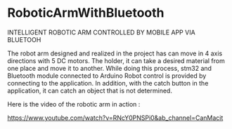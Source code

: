 # RoboticArmWithBluetooth
INTELLIGENT ROBOTIC ARM CONTROLLED BY MOBILE APP VIA BLUETOOH 

The robot arm designed and realized in the project has can move in 4 axis directions with 5 DC motors. The holder, it can take a desired material from one place and move it to another. While doing this process, stm32 and Bluetooth module connected to Arduino Robot control is provided by connecting to the application. In addition, with the catch button in the application, it can catch an object that is not determined. 


Here is the video of the robotic arm in action :


https://www.youtube.com/watch?v=RNcY0PNSPi0&ab_channel=CanMacit
